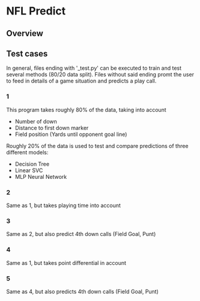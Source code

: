 # NFL Predict
## Overview


## Test cases
In general, files ending with '_test.py' can be executed to train and test several methods (80/20 data split). Files without said ending promt the user to feed in details of a game situation and predicts a play call. 
### 1
This program takes roughly 80% of the data, taking into account

* Number of down
* Distance to first down marker
* Field position (Yards until opponent goal line)

Roughly 20% of the data is used to test and compare predictions of three different models:

* Decision Tree
* Linear SVC
* MLP Neural Network

### 2
Same as 1, but takes playing time into account
### 3
Same as 2, but also predict 4th down calls (Field Goal, Punt)
### 4
Same as 1, but takes point differential in account
### 5
Same as 4, but also predicts 4th down calls (Field Goal, Punt)
